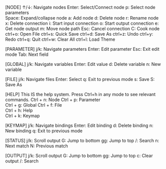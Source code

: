 [NODE]
↑/↓: Navigate nodes
Enter: Select/Connect node
p: Select node parameters  
Space: Expand/collapse node
a: Add node
d: Delete node
r: Rename node
x: Delete connection
i: Start input connection
o: Start output connection
e: Get node output
m: Move node path
Esc: Cancel connection
C: Cook node
ctrl+o: Open File
ctrl+s: Quick Save
ctrl+d: Save As
ctrl+z: Undo
ctrl+y: Redo
ctrl+q: Quit
ctrl+w: Clear All
ctrl+l: Load Theme

[PARAMETER]
j/k: Navigate parameters
Enter: Edit parameter
Esc: Exit edit mode
Tab: Next field

[GLOBAL]
j/k: Navigate variables
Enter: Edit value
d: Delete variable
n: New variable

[FILE]
j/k: Navigate files
Enter: Select
q: Exit to previous mode
s: Save
S: Save As

[HELP]
This IS the help system. 
Press Ctrl+h in any mode 
to see relevant commands.
Ctrl + n: Node 
Ctrl + p: Parameter    
Ctrl + g: Global
Ctrl + f: File    
Ctrl + h: Help        
Ctrl + k: Keymap

[KEYMAP]
j/k: Navigate bindings
Enter: Edit binding
d: Delete binding
n: New binding
q: Exit to previous mode

[STATUS]
j/k: Scroll output
G: Jump to bottom
gg: Jump to top
/: Search
n: Next match
N: Previous match

[OUTPUT]
j/k: Scroll output
G: Jump to bottom
gg: Jump to top
c: Clear output
/: Search